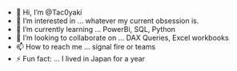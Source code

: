 - 👋 Hi, I’m @Tac0yaki
- 👀 I’m interested in ... whatever my current obsession is.
- 🌱 I’m currently learning ... PowerBi, SQL, Python
- 💞️ I’m looking to collaborate on ... DAX Queries, Excel workbooks
- 📫 How to reach me ... signal fire or teams
- ⚡ Fun fact: ... I lived in Japan for a year

<!---
Tac0yaki/Tac0yaki is a ✨ special ✨ repository because its `README.md` (this file) appears on your GitHub profile.
You can click the Preview link to take a look at your changes.
--->
